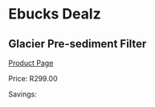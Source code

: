 
# Ebucks Dealz
## Glacier Pre-sediment Filter
[Product Page](https://www.ebucks.com/web/shop/productSelected.do?prodId=184273405&catId=704988430)

Price: R299.00

Savings: 


	
